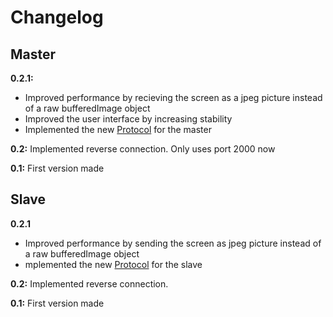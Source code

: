 # Changelog #

## Master ##

**0.2.1:**
  * Improved performance by recieving the screen as a jpeg picture instead of a raw bufferedImage object
  * Improved the user interface by increasing stability
  * Implemented the new [Protocol](Protocol.md) for the master

**0.2:** Implemented reverse connection. Only uses port 2000 now

**0.1:** First version made

## Slave ##

**0.2.1**
  * Improved performance by sending the screen as jpeg picture instead of a raw bufferedImage object
  * mplemented the new [Protocol](Protocol.md) for the slave

**0.2:** Implemented reverse connection.

**0.1:** First version made